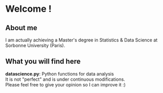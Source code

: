 # Welcome !

## About me
I am actually achieving a Master's degree in Statistics & Data Science at Sorbonne University (Paris).

## What you will find here
**datascience.py**: Python functions for data analysis  
It is not "perfect" and is under continuous modifications.  
Please feel free to give your opinion so I can improve it :)
